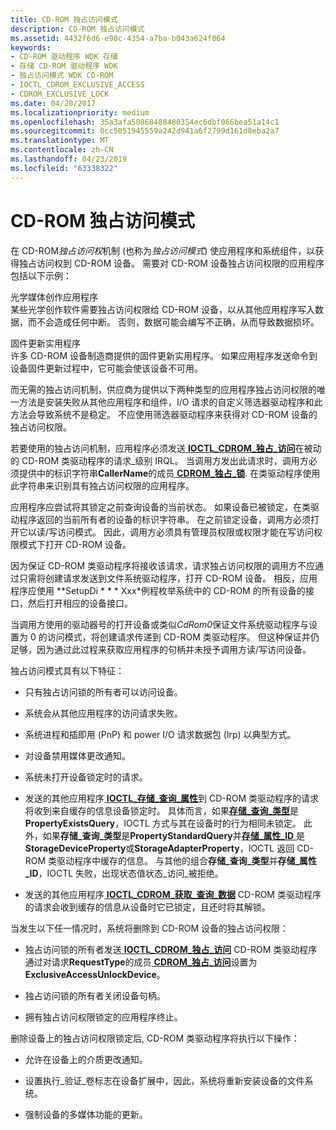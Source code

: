 ```yaml
---
title: CD-ROM 独占访问模式
description: CD-ROM 独占访问模式
ms.assetid: 4432f6d6-e98c-4354-a7ba-b043a624f064
keywords:
- CD-ROM 驱动程序 WDK 存储
- 存储 CD-ROM 驱动程序 WDK
- 独占访问模式 WDK CD-ROM
- IOCTL_CDROM_EXCLUSIVE_ACCESS
- CDROM_EXCLUSIVE_LOCK
ms.date: 04/20/2017
ms.localizationpriority: medium
ms.openlocfilehash: 35a3afa58868488480354ec6dbf066bea51a14c1
ms.sourcegitcommit: 0cc5051945559a242d941a6f2799d161d8eba2a7
ms.translationtype: MT
ms.contentlocale: zh-CN
ms.lasthandoff: 04/23/2019
ms.locfileid: "63338322"
---
```

# <a name="cd-rom-exclusive-access-mode"></a>CD-ROM 独占访问模式


在 CD-ROM*独占访问权*机制 (也称为*独占访问模式*) 使应用程序和系统组件，以获得独占访问权到 CD-ROM 设备。 需要对 CD-ROM 设备独占访问权限的应用程序包括以下示例：

<span id="Optical_media-authoring_applications"></span><span id="optical_media-authoring_applications"></span><span id="OPTICAL_MEDIA-AUTHORING_APPLICATIONS"></span>光学媒体创作应用程序  
某些光学创作软件需要独占访问权限给 CD-ROM 设备，以从其他应用程序写入数据，而不会造成任何中断。 否则，数据可能会编写不正确，从而导致数据损坏。

<span id="Firmware_update_utilities"></span><span id="firmware_update_utilities"></span><span id="FIRMWARE_UPDATE_UTILITIES"></span>固件更新实用程序  
许多 CD-ROM 设备制造商提供的固件更新实用程序。 如果应用程序发送命令到设备固件更新过程中，它可能会使该设备不可用。

而无需的独占访问机制，供应商为提供以下两种类型的应用程序独占访问权限的唯一方法是安装失败从其他应用程序和组件，I/O 请求的自定义筛选器驱动程序和此方法会导致系统不是稳定。 不应使用筛选器驱动程序来获得对 CD-ROM 设备的独占访问权限。

若要使用的独占访问机制，应用程序必须发送[ **IOCTL\_CDROM\_独占\_访问**](https://msdn.microsoft.com/library/windows/hardware/ff559327)在被动的 CD-ROM 类驱动程序的请求\_级别 IRQL。 当调用方发出此请求时，调用方必须提供中的标识字符串**CallerName**的成员[ **CDROM\_独占\_锁**](https://msdn.microsoft.com/library/windows/hardware/ff551363). 在类驱动程序使用此字符串来识别具有独占访问权限的应用程序。

应用程序应尝试将其锁定之前查询设备的当前状态。 如果设备已被锁定，在类驱动程序返回的当前所有者的设备的标识字符串。 在之前锁定设备，调用方必须打开它以读/写访问模式。 因此，调用方必须具有管理员权限或权限才能在写访问权限模式下打开 CD-ROM 设备。

因为保证 CD-ROM 类驱动程序将接收该请求，请求独占访问权限的调用方不应通过只需将创建请求发送到文件系统驱动程序，打开 CD-ROM 设备。 相反，应用程序应使用 **SetupDi * * * Xxx*例程枚举系统中的 CD-ROM 的所有设备的接口，然后打开相应的设备接口。

当调用方使用的驱动器号的打开设备或类似*CdRom0*保证文件系统驱动程序与设置为 0 的访问模式，将创建请求传递到 CD-ROM 类驱动程序。 但这种保证并仍足够，因为通过此过程来获取应用程序的句柄并未授予调用方读/写访问设备。

独占访问模式具有以下特征：

-   只有独占访问锁的所有者可以访问设备。

-   系统会从其他应用程序的访问请求失败。

-   系统进程和插即用 (PnP) 和 power I/O 请求数据包 (Irp) 以典型方式。

-   对设备禁用媒体更改通知。

-   系统未打开设备锁定时的请求。

-   发送的其他应用程序[ **IOCTL\_存储\_查询\_属性**](https://msdn.microsoft.com/library/windows/hardware/ff560590)到 CD-ROM 类驱动程序的请求将收到来自缓存的信息设备锁定时。 具体而言，如果[**存储\_查询\_类型**](https://msdn.microsoft.com/library/windows/hardware/ff566998)是**PropertyExistsQuery**，IOCTL 方式与其在设备时的行为相同未锁定。 此外，如果**存储\_查询\_类型**是**PropertyStandardQuery**并[**存储\_属性\_ID** ](https://msdn.microsoft.com/library/windows/hardware/ff566996)是**StorageDeviceProperty**或**StorageAdapterProperty**，IOCTL 返回 CD-ROM 类驱动程序中缓存的信息。 与其他的组合**存储\_查询\_类型**并**存储\_属性\_ID**，IOCTL 失败，出现状态值状态\_访问\_被拒绝。

-   发送的其他应用程序[ **IOCTL\_CDROM\_获取\_查询\_数据**](https://msdn.microsoft.com/library/windows/hardware/ff559345) CD-ROM 类驱动程序的请求会收到缓存的信息从设备时它已锁定，且还时将其解锁。

当发生以下任一情况时，系统将删除到 CD-ROM 设备的独占访问权限：

-   独占访问锁的所有者发送[ **IOCTL\_CDROM\_独占\_访问**](https://msdn.microsoft.com/library/windows/hardware/ff559327) CD-ROM 类驱动程序通过对请求**RequestType**的成员[ **CDROM\_独占\_访问**](https://msdn.microsoft.com/library/windows/hardware/ff551362)设置为**ExclusiveAccessUnlockDevice**。

-   独占访问锁的所有者关闭设备句柄。

-   拥有独占访问权限锁定的应用程序终止。

删除设备上的独占访问权限锁定后, CD-ROM 类驱动程序将执行以下操作：

-   允许在设备上的介质更改通知。

-   设置执行\_验证\_卷标志在设备扩展中，因此，系统将重新安装设备的文件系统。

-   强制设备的多媒体功能的更新。

 

 




